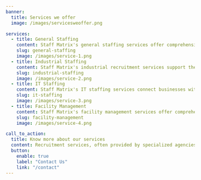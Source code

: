 ```yaml
---
banner:
  title: Services we offer
  image: /images/servicesweoffer.png

services:
  - title: General Staffing
    content: Staff Matrix's general staffing services offer comprehensive manpower solutions to various industries, helping businesses find the right talent to meet their needs.
    slug: general-staffing
    image: /images/service-1.png
  - title: Industrial Staffing
    content: Staff Matrix's industrial recruitment services support the manufacturing and production sectors, helping businesses find skilled workers essential for operational efficiency. We leverage our extensive industry knowledge to secure the qualified personnel you need to succeed in a competitive market.
    slug: industrial-staffing
    image: /images/service-2.png
  - title: IT Staffing
    content: Staff Matrix's IT staffing services connect businesses with top-tier tech professionals, ensuring your projects are supported by experts in software development, systems analysis, and more. We provide specialized talent solutions tailored to the unique demands of the technology sector.
    slug: it-staffing
    image: /images/service-3.png
  - title: Facility Management
    content: Staff Matrix's facility management services offer comprehensive support to keep your physical spaces running smoothly. From maintenance and repairs to security and janitorial services, we ensure your facilities remain safe and functional, tailored to your specific operational requirements.
    slug: facility-management
    image: /images/service-4.png

call_to_action:
  title: Know more about our services
  content: Recruitment services, often provided by specialized agencies or firms, offer organizations assistance in identifying, attracting, and hiring suitable candidates for their job openings.
  button:
    enable: true
    label: "Contact Us"
    link: "/contact"
---
```

